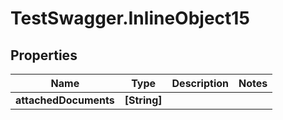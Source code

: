 # TestSwagger.InlineObject15

## Properties

Name | Type | Description | Notes
------------ | ------------- | ------------- | -------------
**attachedDocuments** | **[String]** |  | 


